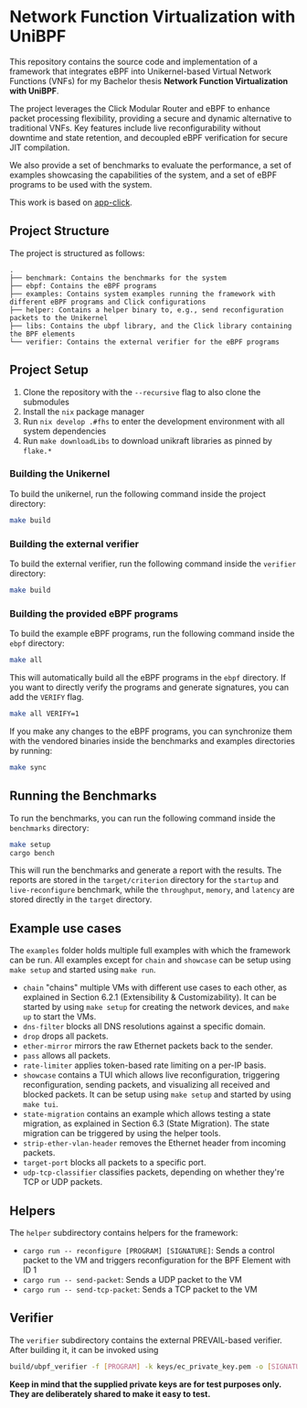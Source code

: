 # Network Function Virtualization with UniBPF

This repository contains the source code and implementation of a framework that integrates eBPF into Unikernel-based Virtual Network Functions (VNFs) for my Bachelor thesis **Network Function Virtualization with UniBPF**.

The project leverages the Click Modular Router and eBPF to enhance packet processing flexibility, providing a secure and dynamic alternative to traditional VNFs. 
Key features include live reconfigurability without downtime and state retention, and decoupled eBPF verification for secure JIT compilation. 

We also provide a set of benchmarks to evaluate the performance, a set of examples showcasing the capabilities of the
system, and a set of eBPF programs to be used with the system.

This work is based on [app-click](https://github.com/unikraft/app-click).

## Project Structure

The project is structured as follows:

```
.
├── benchmark: Contains the benchmarks for the system
├── ebpf: Contains the eBPF programs
├── examples: Contains system examples running the framework with different eBPF programs and Click configurations
├── helper: Contains a helper binary to, e.g., send reconfiguration packets to the Unikernel 
├── libs: Contains the ubpf library, and the Click library containing the BPF elements
└── verifier: Contains the external verifier for the eBPF programs
```

## Project Setup

1. Clone the repository with the `--recursive` flag to also clone the submodules
2. Install the `nix` package manager
3. Run `nix develop .#fhs` to enter the development environment with all system dependencies
4. Run `make downloadLibs` to download unikraft libraries as pinned by `flake.*`

### Building the Unikernel

To build the unikernel, run the following command inside the project directory:

```bash
make build
```

### Building the external verifier

To build the external verifier, run the following command inside the `verifier` directory:

```bash
make build
```

### Building the provided eBPF programs

To build the example eBPF programs, run the following command inside the `ebpf` directory:

```bash
make all
```

This will automatically build all the eBPF programs in the `ebpf` directory. If you want to directly verify the programs and generate signatures, you can add the `VERIFY` flag.

```bash
make all VERIFY=1
```

If you make any changes to the eBPF programs, you can synchronize them with the vendored binaries inside the benchmarks and examples directories by running:

```bash
make sync
```

## Running the Benchmarks

To run the benchmarks, you can run the following command inside the `benchmarks` directory:

```bash
make setup
cargo bench
```

This will run the benchmarks and generate a report with the results.
The reports are stored in the `target/criterion` directory for the `startup` and `live-reconfigure` benchmark,
while the `throughput`, `memory`, and `latency` are stored directly in the `target` directory.

## Example use cases

The `examples` folder holds multiple full examples with which the framework can be run. All examples except for `chain` and `showcase` can be setup using `make setup` and started using `make run`.

* `chain` "chains" multiple VMs with different use cases to each other, as explained in Section 6.2.1 (Extensibility & Customizability).
   It can be started by using `make setup` for creating the network devices, and `make up` to start the VMs.
* `dns-filter` blocks all DNS resolutions against a specific domain.
* `drop` drops all packets.
* `ether-mirror` mirrors the raw Ethernet packets back to the sender.
* `pass` allows all packets.
* `rate-limiter` applies token-based rate limiting on a per-IP basis.
* `showcase` contains a TUI which allows live reconfiguration, triggering reconfiguration, sending packets, and visualizing all received and blocked packets.
    It can be setup using `make setup` and started by using `make tui`. 
* `state-migration` contains an example which allows testing a state migration, as explained in Section 6.3 (State Migration). The state migration can be triggered by using the helper tools.
* `strip-ether-vlan-header` removes the Ethernet header from incoming packets.
* `target-port` blocks all packets to a specific port.
* `udp-tcp-classifier` classifies packets, depending on whether they're TCP or UDP packets.

## Helpers

The `helper` subdirectory contains helpers for the framework:
* `cargo run -- reconfigure [PROGRAM] [SIGNATURE]`: Sends a control packet to the VM and triggers reconfiguration for the BPF Element with ID 1
* `cargo run -- send-packet`: Sends a UDP packet to the VM
* `cargo run -- send-tcp-packet`: Sends a TCP packet to the VM

## Verifier

The `verifier` subdirectory contains the external PREVAIL-based verifier. After building it, it can be invoked using

```bash
build/ubpf_verifier -f [PROGRAM] -k keys/ec_private_key.pem -o [SIGNATURE_OUTPUT]
```

**Keep in mind that the supplied private keys are for test purposes only. They are deliberately shared to make it easy to test.**

